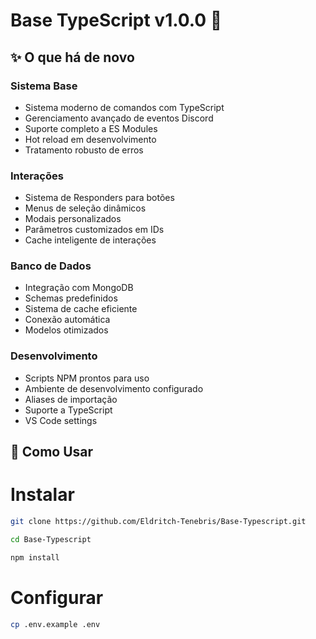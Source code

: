 # Base TypeScript v1.0.0 🎉

## ✨ O que há de novo

### Sistema Base
- Sistema moderno de comandos com TypeScript
- Gerenciamento avançado de eventos Discord
- Suporte completo a ES Modules
- Hot reload em desenvolvimento
- Tratamento robusto de erros

### Interações
- Sistema de Responders para botões
- Menus de seleção dinâmicos
- Modais personalizados
- Parâmetros customizados em IDs
- Cache inteligente de interações

### Banco de Dados
- Integração com MongoDB
- Schemas predefinidos
- Sistema de cache eficiente
- Conexão automática
- Modelos otimizados

### Desenvolvimento
- Scripts NPM prontos para uso
- Ambiente de desenvolvimento configurado
- Aliases de importação
- Suporte a TypeScript
- VS Code settings

## 🚀 Como Usar

# Instalar
```bash
git clone https://github.com/Eldritch-Tenebris/Base-Typescript.git
```
```bash
cd Base-Typescript
```
```bash
npm install
```

# Configurar
```bash
cp .env.example .env
```
